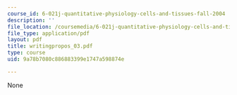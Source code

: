 ```yaml
---
course_id: 6-021j-quantitative-physiology-cells-and-tissues-fall-2004
description: ''
file_location: /coursemedia/6-021j-quantitative-physiology-cells-and-tissues-fall-2004/9a78b7080c886883399e1747a598874e_writingpropos_03.pdf
file_type: application/pdf
layout: pdf
title: writingpropos_03.pdf
type: course
uid: 9a78b7080c886883399e1747a598874e

---
```

None